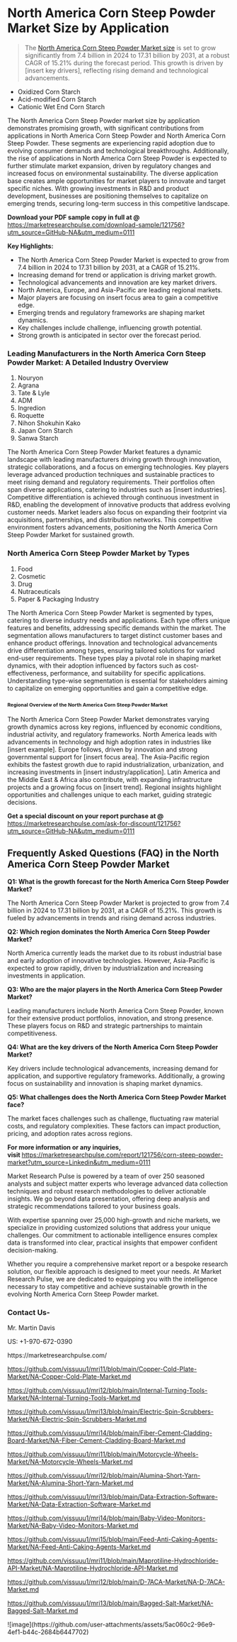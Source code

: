 <h1>North America Corn Steep Powder Market&nbsp;Size by Application</h1><blockquote><p>The <a href="https://marketresearchpulse.com/download-sample/121756?utm_source=GitHub-NA&amp;utm_medium=0111">North America Corn Steep Powder Market size</a> is set to grow significantly from 7.4 billion in 2024 to 17.31 billion by 2031, at a robust CAGR of 15.21% during the forecast period. This growth is driven by [insert key drivers], reflecting rising demand and technological advancements.</p></blockquote><ul><li>Oxidized Corn Starch <li> Acid-modified Corn Starch <li> Cationic Wet End Corn Starch</li></ul><p>The North America Corn Steep Powder market size by application demonstrates promising growth, with significant contributions from applications in North America Corn Steep Powder and North America Corn Steep Powder. These segments are experiencing rapid adoption due to evolving consumer demands and technological breakthroughs. Additionally, the rise of applications in North America Corn Steep Powder is expected to further stimulate market expansion, driven by regulatory changes and increased focus on environmental sustainability. The diverse application base creates ample opportunities for market players to innovate and target specific niches. With growing investments in R&D and product development, businesses are positioning themselves to capitalize on emerging trends, securing long-term success in this competitive landscape.</p><p><strong>Download your PDF sample copy in full at @ </strong><a href="https://marketresearchpulse.com/download-sample/121756?utm_source=GitHub-NA&amp;utm_medium=0111">https://marketresearchpulse.com/download-sample/121756?utm_source=GitHub-NA&amp;utm_medium=0111</a></p><p><strong>Key Highlights: </strong></p><ul><li>The North America Corn Steep Powder Market is expected to grow from 7.4 billion in 2024 to 17.31 billion by 2031, at a CAGR of 15.21%.</li><li>Increasing demand for trend or application is driving market growth.</li><li>Technological advancements and innovation are key market drivers.</li><li>North America, Europe, and Asia-Pacific are leading regional markets.</li><li>Major players are focusing on insert focus area to gain a competitive edge.</li><li>Emerging trends and regulatory frameworks are shaping market dynamics.</li><li>Key challenges include challenge, influencing growth potential.</li><li>Strong growth is anticipated in sector over the forecast period.</li></ul><h3>Leading Manufacturers in the North America Corn Steep Powder Market: A Detailed Industry Overview</h3><ol><li>Nouryon</li><li>Agrana</li><li>Tate & Lyle</li><li>ADM</li><li>Ingredion</li><li>Roquette</li><li>Nihon Shokuhin Kako</li><li>Japan Corn Starch</li><li>Sanwa Starch</li></ol><div class="flex max-w-full flex-col flex-grow"><div class="min-h-8 text-message flex w-full flex-col items-end gap-2 whitespace-normal break-words [.text-message+&amp;]:mt-5" dir="auto" data-message-author-role="assistant" data-message-id="fd8432e4-4910-450d-b182-61b7bfb0a01f" data-message-model-slug="gpt-4o"><div class="flex w-full flex-col gap-1 empty:hidden first:pt-[3px]"><div class="markdown prose w-full break-words dark:prose-invert light"><p>The North America Corn Steep Powder Market features a dynamic landscape with leading manufacturers driving growth through innovation, strategic collaborations, and a focus on emerging technologies. Key players leverage advanced production techniques and sustainable practices to meet rising demand and regulatory requirements. Their portfolios often span diverse applications, catering to industries such as [insert industries]. Competitive differentiation is achieved through continuous investment in R&amp;D, enabling the development of innovative products that address evolving customer needs. Market leaders also focus on expanding their footprint via acquisitions, partnerships, and distribution networks. This competitive environment fosters advancements, positioning the North America Corn Steep Powder Market for sustained growth.</p></div></div></div></div><h3>North America Corn Steep Powder Market by Types</h3><ol><li>Food <li> Cosmetic <li> Drug <li> Nutraceuticals <li> Paper & Packaging Industry</li></ol><div class="flex max-w-full flex-col flex-grow"><div class="min-h-8 text-message flex w-full flex-col items-end gap-2 whitespace-normal break-words [.text-message+&amp;]:mt-5" dir="auto" data-message-author-role="assistant" data-message-id="084470be-0bb7-4664-bddf-5156b4f41249" data-message-model-slug="gpt-4o-mini"><div class="flex w-full flex-col gap-1 empty:hidden first:pt-[3px]"><div class="markdown prose w-full break-words dark:prose-invert light"><p>The North America Corn Steep Powder Market is segmented by types, catering to diverse industry needs and applications. Each type offers unique features and benefits, addressing specific demands within the market. The segmentation allows manufacturers to target distinct customer bases and enhance product offerings. Innovation and technological advancements drive differentiation among types, ensuring tailored solutions for varied end-user requirements. These types play a pivotal role in shaping market dynamics, with their adoption influenced by factors such as cost-effectiveness, performance, and suitability for specific applications. Understanding type-wise segmentation is essential for stakeholders aiming to capitalize on emerging opportunities and gain a competitive edge.</p></div></div></div></div><h3><span style="font-size: 11px;">Regional Overview of the North America Corn Steep Powder Market</span></h3><div class="flex max-w-full flex-col flex-grow"><div class="min-h-8 text-message flex w-full flex-col items-end gap-2 whitespace-normal break-words [.text-message+&amp;]:mt-5" dir="auto" data-message-author-role="assistant" data-message-id="e9038762-ce64-4e30-91c9-9bd413514231" data-message-model-slug="gpt-4o-mini"><div class="flex w-full flex-col gap-1 empty:hidden first:pt-[3px]"><div class="markdown prose w-full break-words dark:prose-invert light"><p>The North America Corn Steep Powder Market demonstrates varying growth dynamics across key regions, influenced by economic conditions, industrial activity, and regulatory frameworks. North America leads with advancements in technology and high adoption rates in industries like [insert example]. Europe follows, driven by innovation and strong governmental support for [insert focus area]. The Asia-Pacific region exhibits the fastest growth due to rapid industrialization, urbanization, and increasing investments in [insert industry/application]. Latin America and the Middle East &amp; Africa also contribute, with expanding infrastructure projects and a growing focus on [insert trend]. Regional insights highlight opportunities and challenges unique to each market, guiding strategic decisions.</p></div></div></div></div><p><strong>Get a special discount on your report purchase at @ </strong><a href="https://marketresearchpulse.com/ask-for-discount/121756?utm_source=GitHub-NA&amp;utm_medium=0111">https://marketresearchpulse.com/ask-for-discount/121756?utm_source=GitHub-NA&amp;utm_medium=0111</a></p><h2>Frequently Asked Questions (FAQ) in the North America Corn Steep Powder Market</h2><p><strong>Q1: What is the growth forecast for the North America Corn Steep Powder Market?</strong></p><p>The North America Corn Steep Powder Market is projected to grow from 7.4 billion in 2024 to 17.31 billion by 2031, at a CAGR of 15.21%. This growth is fueled by advancements in trends and rising demand across industries.</p><p><strong>Q2: Which region dominates the North America Corn Steep Powder Market?</strong></p><p>North America currently leads the market due to its robust industrial base and early adoption of innovative technologies. However, Asia-Pacific is expected to grow rapidly, driven by industrialization and increasing investments in application.</p><p><strong>Q3: Who are the major players in the North America Corn Steep Powder Market?</strong></p><p>Leading manufacturers include North America Corn Steep Powder, known for their extensive product portfolios, innovation, and strong presence. These players focus on R&amp;D and strategic partnerships to maintain competitiveness.</p><p><strong>Q4: What are the key drivers of the North America Corn Steep Powder Market?</strong></p><p>Key drivers include technological advancements, increasing demand for application, and supportive regulatory frameworks. Additionally, a growing focus on sustainability and innovation is shaping market dynamics.</p><p><strong>Q5: What challenges does the North America Corn Steep Powder Market face?</strong></p><p>The market faces challenges such as challenge, fluctuating raw material costs, and regulatory complexities. These factors can impact production, pricing, and adoption rates across regions.</p><p><strong>For more information or any inquiries, visit&nbsp;</strong><a href="https://marketresearchpulse.com/report/121756/corn-steep-powder-market?utm_source=Linkedin&utm_medium=0111">https://marketresearchpulse.com/report/121756/corn-steep-powder-market?utm_source=Linkedin&utm_medium=0111</a></p><p>Market Research Pulse is powered by a team of over 250 seasoned analysts and subject matter experts who leverage advanced data collection techniques and robust research methodologies to deliver actionable insights. We go beyond data presentation, offering deep analysis and strategic recommendations tailored to your business goals.</p><p>With expertise spanning over 25,000 high-growth and niche markets, we specialize in providing customized solutions that address your unique challenges. Our commitment to actionable intelligence ensures complex data is transformed into clear, practical insights that empower confident decision-making.</p><p>Whether you require a comprehensive market report or a bespoke research solution, our flexible approach is designed to meet your needs. At Market Research Pulse, we are dedicated to equipping you with the intelligence necessary to stay competitive and achieve sustainable growth in the evolving North America Corn Steep Powder market.</p><h3><strong>Contact Us-</strong></h3><p>Mr. Martin Davis</p><p>US: +1-970-672-0390</p><p>https://marketresearchpulse.com/</p><p><a href="https://github.com/vissuuu1/mri11/blob/main/Copper-Cold-Plate-Market/NA-Copper-Cold-Plate-Market.md">https://github.com/vissuuu1/mri11/blob/main/Copper-Cold-Plate-Market/NA-Copper-Cold-Plate-Market.md</a></p><p><a href="https://github.com/vissuuu1/mri12/blob/main/Internal-Turning-Tools-Market/NA-Internal-Turning-Tools-Market.md">https://github.com/vissuuu1/mri12/blob/main/Internal-Turning-Tools-Market/NA-Internal-Turning-Tools-Market.md</a></p><p><a href="https://github.com/vissuuu1/mri13/blob/main/Electric-Spin-Scrubbers-Market/NA-Electric-Spin-Scrubbers-Market.md">https://github.com/vissuuu1/mri13/blob/main/Electric-Spin-Scrubbers-Market/NA-Electric-Spin-Scrubbers-Market.md</a></p><p><a href="https://github.com/vissuuu1/mri14/blob/main/Fiber-Cement-Cladding-Board-Market/NA-Fiber-Cement-Cladding-Board-Market.md">https://github.com/vissuuu1/mri14/blob/main/Fiber-Cement-Cladding-Board-Market/NA-Fiber-Cement-Cladding-Board-Market.md</a></p><p><a href="https://github.com/vissuuu1/mri11/blob/main/Motorcycle-Wheels-Market/NA-Motorcycle-Wheels-Market.md">https://github.com/vissuuu1/mri11/blob/main/Motorcycle-Wheels-Market/NA-Motorcycle-Wheels-Market.md</a></p><p><a href="https://github.com/vissuuu1/mri12/blob/main/Alumina-Short-Yarn-Market/NA-Alumina-Short-Yarn-Market.md">https://github.com/vissuuu1/mri12/blob/main/Alumina-Short-Yarn-Market/NA-Alumina-Short-Yarn-Market.md</a></p><p><a href="https://github.com/vissuuu1/mri13/blob/main/Data-Extraction-Software-Market/NA-Data-Extraction-Software-Market.md">https://github.com/vissuuu1/mri13/blob/main/Data-Extraction-Software-Market/NA-Data-Extraction-Software-Market.md</a></p><p><a href="https://github.com/vissuuu1/mri14/blob/main/Baby-Video-Monitors-Market/NA-Baby-Video-Monitors-Market.md">https://github.com/vissuuu1/mri14/blob/main/Baby-Video-Monitors-Market/NA-Baby-Video-Monitors-Market.md</a></p><p><a href="https://github.com/vissuuu1/mri15/blob/main/Feed-Anti-Caking-Agents-Market/NA-Feed-Anti-Caking-Agents-Market.md">https://github.com/vissuuu1/mri15/blob/main/Feed-Anti-Caking-Agents-Market/NA-Feed-Anti-Caking-Agents-Market.md</a></p><p><a href="https://github.com/vissuuu1/mri11/blob/main/Maprotiline-Hydrochloride-API-Market/NA-Maprotiline-Hydrochloride-API-Market.md">https://github.com/vissuuu1/mri11/blob/main/Maprotiline-Hydrochloride-API-Market/NA-Maprotiline-Hydrochloride-API-Market.md</a></p><p><a href="https://github.com/vissuuu1/mri12/blob/main/D-7ACA-Market/NA-D-7ACA-Market.md">https://github.com/vissuuu1/mri12/blob/main/D-7ACA-Market/NA-D-7ACA-Market.md</a></p><p><a href="https://github.com/vissuuu1/mri13/blob/main/Bagged-Salt-Market/NA-Bagged-Salt-Market.md">https://github.com/vissuuu1/mri13/blob/main/Bagged-Salt-Market/NA-Bagged-Salt-Market.md</a></p>
![image](https://github.com/user-attachments/assets/5ac060c2-96e9-4ef1-b44c-2684b6447702)
